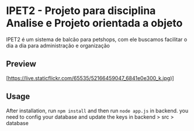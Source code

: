# IPET2 - Projeto para disciplina Analise e Projeto orientada a objeto

IPET2 é um sistema de balcão para petshops, com ele buscamos facilitar o dia a dia para administração e organização


## Preview

[https://live.staticflickr.com/65535/52166459047_6841e0e300_k.jpg)]

## Usage

After installation, run `npm install` and then run `node app.js` in backend.
you need to config your database and update the keys in backend > src > database
